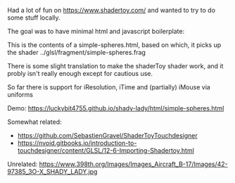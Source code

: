 Had a lot of fun on https://www.shadertoy.com/ and wanted to try to do some stuff locally.

The goal was to have minimal html and javascript boilerplate:

<HTML>
	<HEAD>
		<script type="text/javascript" src="../js/throw-shade.js"></script>
	</HEAD>
	<BODY></BODY>
</HTML>

This is the contents of a simple-spheres.html, based on which, it picks up the shader 
../glsl/fragment/simple-spheres.frag 

There is some slight translation to make the shaderToy shader work, and it probly isn't really enough 
except for cautious use.

So far there is support for iResolution, iTime and (partially) iMouse via uniforms

Demo: https://luckybit4755.github.io/shady-lady/html/simple-spheres.html

Somewhat related:

* https://github.com/SebastienGravel/ShaderToyTouchdesigner
* https://nvoid.gitbooks.io/introduction-to-touchdesigner/content/GLSL/12-6-Importing-Shadertoy.html

Unrelated: https://www.398th.org/Images/Images_Aircraft_B-17/Images/42-97385_3O-X_SHADY_LADY.jpg 

